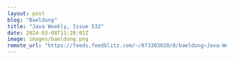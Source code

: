 ```yaml
---
layout: post
blog: "Baeldung"
title: "Java Weekly, Issue 532"
date: 2024-03-08T11:28:01Z
image: images/baeldung.png
remote_url: "https://feeds.feedblitz.com/~/873303020/0/baeldung~Java-Weekly-Issue"
---
```

